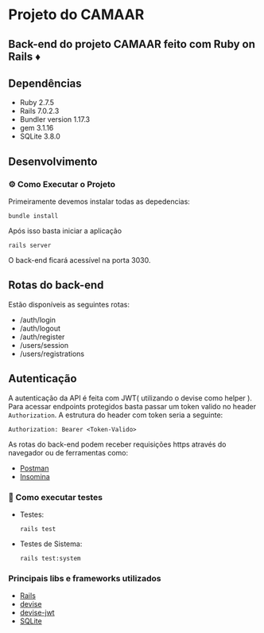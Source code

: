 # Projeto do CAMAAR

## Back-end do projeto CAMAAR feito com Ruby on Rails ♦️

## Dependências
- Ruby 2.7.5
- Rails 7.0.2.3
- Bundler version 1.17.3
- gem 3.1.16
- SQLite 3.8.0
## Desenvolvimento
### ⚙️ Como Executar o Projeto

Primeiramente devemos instalar todas as depedencias:

```
bundle install
```

Após isso basta iniciar a aplicação

```
rails server
```
O back-end ficará acessível na porta 3030. 

## Rotas do back-end

Estão disponíveis as seguintes rotas:
- /auth/login
- /auth/logout
- /auth/register
- /users/session
- /users/registrations

## Autenticação

A autenticação da API é feita com JWT( utilizando o devise como helper ).
Para acessar endpoints protegidos basta passar um token valido no header `Authorization`.
A estrutura do header com token seria a seguinte:
```
Authorization: Bearer <Token-Valido>
```

As rotas do back-end podem receber requisições https através do navegador ou 
de ferramentas como:
- [Postman](https://insomnia.rest/)
- [Insomina](https://insomnia.rest/download)
  
### 🧪 Como executar testes

- Testes:
  ```
  rails test
  ```
- Testes de Sistema:
  ```
  rails test:system
  ```

### Principais libs e frameworks utilizados

- [Rails](https://rubyonrails.org/)
- [devise](https://github.com/heartcombo/devise)
- [devise-jwt](https://github.com/waiting-for-dev/devise-jwt)
- [SQLite](https://www.sqlite.org/index.html)
